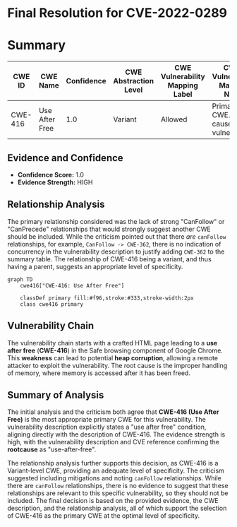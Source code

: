 # Final Resolution for CVE-2022-0289

# Summary
| CWE ID | CWE Name | Confidence | CWE Abstraction Level | CWE Vulnerability Mapping Label | CWE-Vulnerability Mapping Notes |
|---|---|---|---|---|---|
| CWE-416 | Use After Free | 1.0 | Variant | Allowed | Primary CWE. Root cause vulnerability. |

## Evidence and Confidence

*   **Confidence Score:** 1.0
*   **Evidence Strength:** HIGH

## Relationship Analysis
The primary relationship considered was the lack of strong "CanFollow" or "CanPrecede" relationships that would strongly suggest another CWE should be included. While the criticism pointed out that there *are* `canFollow` relationships, for example, `CanFollow -> CWE-362`, there is no indication of concurrency in the vulnerability description to justify adding `CWE-362` to the summary table. The relationship of CWE-416 being a variant, and thus having a parent, suggests an appropriate level of specificity.

```mermaid
graph TD
    cwe416["CWE-416: Use After Free"]
    
    classDef primary fill:#f96,stroke:#333,stroke-width:2px
    class cwe416 primary
```

## Vulnerability Chain
The vulnerability chain starts with a crafted HTML page leading to a **use after free** (**CWE-416**) in the Safe browsing component of Google Chrome. This **weakness** can lead to potential **heap corruption**, allowing a remote attacker to exploit the vulnerability. The root cause is the improper handling of memory, where memory is accessed after it has been freed.

## Summary of Analysis
The initial analysis and the criticism both agree that **CWE-416 (Use After Free)** is the most appropriate primary CWE for this vulnerability. The vulnerability description explicitly states a "use after free" condition, aligning directly with the description of CWE-416. The evidence strength is high, with the vulnerability description and CVE reference confirming the **rootcause** as "use-after-free".

The relationship analysis further supports this decision, as CWE-416 is a Variant-level CWE, providing an adequate level of specificity. The criticism suggested including mitigations and noting `canFollow` relationships. While there are `canFollow` relationships, there is no evidence to suggest that these relationships are relevant to this specific vulnerability, so they should not be included.
The final decision is based on the provided evidence, the CWE description, and the relationship analysis, all of which support the selection of CWE-416 as the primary CWE at the optimal level of specificity.
